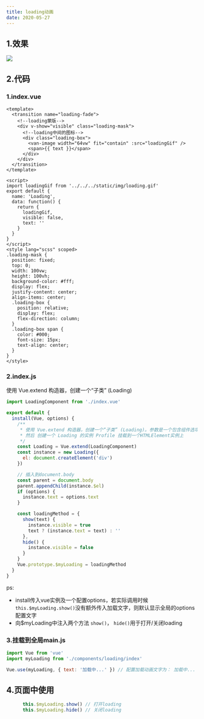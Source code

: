 ```yaml
---
title: loading动画
date: 2020-05-27
---
```


## 1.效果

![](https://kumufengchun.oss-cn-hangzhou.aliyuncs.com/H5%28loading%29.gif)



## 2.代码

### 1.index.vue

```vue
<template>
  <transition name="loading-fade">
    <!--loading蒙版-->
    <div v-show="visible" class="loading-mask">
      <!--loading中间的图标-->
      <div class="loading-box">
        <van-image width="64vw" fit="contain" :src="loadingGif" />
        <span>{{ text }}</span>
      </div>
    </div>
  </transition>
</template>

<script>
import loadingGif from '../../../static/img/loading.gif'
export default {
  name: 'Loading',
  data: function() {
    return {
      loadingGif,
      visible: false,
      text: ''
    }
  }
}
</script>
<style lang="scss" scoped>
.loading-mask {
  position: fixed;
  top: 0;
  width: 100vw;
  height: 100vh;
  background-color: #fff;
  display: flex;
  justify-content: center;
  align-items: center;
  .loading-box {
    position: relative;
    display: flex;
    flex-direction: column;
  }
  .loading-box span {
    color: #000;
    font-size: 15px;
    text-align: center;
  }
}
</style>
```

### 2.index.js

使用 Vue.extend 构造器，创建一个“子类” (Loading)

```js
import LoadingComponent from './index.vue'

export default {
  install(Vue, options) {
    /**
     * 使用 Vue.extend 构造器，创建一个“子类” (Loading)。参数是一个包含组件选项的对象(LoadingComponent)。
     * 然后 创建一个 Loading 的实例 Profile 挂载到一个HTMLElement实例上
     */
    const Loading = Vue.extend(LoadingComponent)
    const instance = new Loading({
      el: document.createElement('div')
    })

    // 插入到document.body
    const parent = document.body
    parent.appendChild(instance.$el)
    if (options) {
      instance.text = options.text
    }

    const loadingMethod = {
      show(text) {
        instance.visible = true
        text ? (instance.text = text) : ''
      },
      hide() {
        instance.visible = false
      }
    }
    Vue.prototype.$myLoading = loadingMethod
  }
}
```

ps: 

- install传入vue实例及一个配置options，若实际调用时候` this.$myLoading.show()`没有额外传入加载文字，则默认显示全局的options配置文字
- 向$myLoading中注入两个方法 `show()`， `hide()`用于打开/关闭loading

### 3.挂载到全局main.js

```js
import Vue from 'vue'
import myLoading from './components/loading/index'

Vue.use(myLoading, { text: '加载中...' }) // 配置加载动画文字为： 加载中...
```

## 4.页面中使用

```js
      this.$myLoading.show() // 打开loading
      this.$myLoading.hide() // 关闭loading
```

